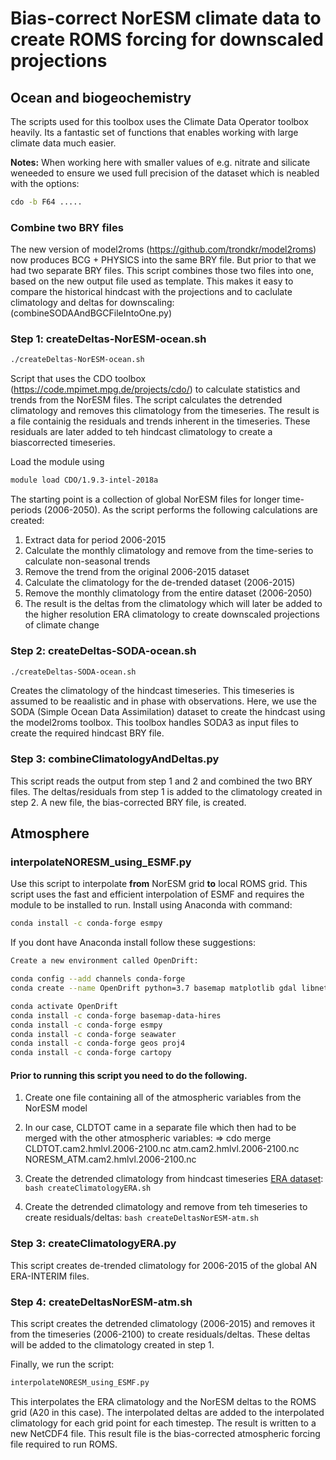 # Bias-correct NorESM climate data to create ROMS forcing for downscaled projections

## Ocean and biogeochemistry
The scripts used for this toolbox uses the Climate Data Operator toolbox heavily. Its a fantastic set of functions that enables working with large climate data much easier.

<b>Notes:</b>
When working here with smaller values of e.g. nitrate and silicate weneeded to ensure we used full precision of the dataset which is neabled with the options:
```bash 
cdo -b F64 .....
```

### Combine two BRY files
The new version of model2roms (https://github.com/trondkr/model2roms) now produces BCG + PHYSICS into the same BRY file. But prior to that we had two separate BRY files. This script combines those two files into one, based on the new output file used as template. This makes it easy to compare the historical hindcast with the projections and to caclulate climatology and deltas for downscaling: (combineSODAAndBGCFileIntoOne.py)

### Step 1: createDeltas-NorESM-ocean.sh
```bash 
./createDeltas-NorESM-ocean.sh
```
Script that uses the CDO toolbox (https://code.mpimet.mpg.de/projects/cdo/) to calculate statistics and trends from the NorESM files. The script calculates the detrended climatology and removes this climatology from the timeseries. The result is a file containig the residuals and trends inherent in the timeseries. These residuals are later added to teh hindcast climatology to create a biascorrected timeseries.

Load the module using 
```bash 
module load CDO/1.9.3-intel-2018a
```

The starting point is a collection of global NorESM files for longer time-periods (2006-2050). As the script performs the following calculations are created:
1. Extract data for period 2006-2015
2. Calculate the monthly climatology and remove from the time-series to calculate non-seasonal trends
3. Remove the trend from the original 2006-2015 dataset
4. Calculate the climatology for the de-trended dataset (2006-2015)
5. Remove the monthly climatology from the entire dataset (2006-2050)
6. The result is the deltas from the climatology which will later be added to the higher resolution ERA climatology to create downscaled projections of climate change

### Step 2: createDeltas-SODA-ocean.sh
```bash 
./createDeltas-SODA-ocean.sh
```
Creates the climatology of the hindcast timeseries. This timeseries is assumed to be reaalistic and in phase with observations. Here, we use the SODA (Simple Ocean Data Assimilation) dataset to create the hindcast using the model2roms toolbox. This toolbox handles SODA3 as input files to create the required hindcast BRY file.

### Step 3: combineClimatologyAndDeltas.py
This script reads the output from step 1 and 2 and combined the two BRY files. The deltas/residuals from step 1 is added to the climatology created in step 2. A new file, the bias-corrected BRY file, is created.

## Atmosphere
### interpolateNORESM_using_ESMF.py
Use this script to interpolate **from** NorESM grid **to** local ROMS grid. This script uses the fast and efficient interpolation of ESMF and requires the module to be installed to run. Install using Anaconda with command: 
```bash
conda install -c conda-forge esmpy
```

If you dont have Anaconda install follow these suggestions:

```bash
Create a new environment called OpenDrift:

conda config --add channels conda-forge
conda create --name OpenDrift python=3.7 basemap matplotlib gdal libnetcdf netCDF4 numpy scipy seaborn xarray

conda activate OpenDrift
conda install -c conda-forge basemap-data-hires
conda install -c conda-forge esmpy
conda install -c conda-forge seawater
conda install -c conda-forge geos proj4
conda install -c conda-forge cartopy
```

#### Prior to running this script you need to do the following.

 1. Create one file containing all of the atmospheric variables from the NorESM model
 2. In our case, CLDTOT came in a separate file which then had to be merged with the other atmospheric variables:
    => cdo merge CLDTOT.cam2.hmlvl.2006-2100.nc atm.cam2.hmlvl.2006-2100.nc NORESM_ATM.cam2.hmlvl.2006-2100.nc

 3. Create the detrended climatology from hindcast timeseries [ERA dataset](https://www.ecmwf.int/en/forecasts/datasets/reanalysis-datasets/era-interim):
 ```bash createClimatologyERA.sh```
 
 4. Create the detrended climatology and remove from teh timeseries to create residuals/deltas:
 ```bash createDeltasNorESM-atm.sh```
    
### Step 3: createClimatologyERA.py
This script creates de-trended climatology for 2006-2015 of the global AN ERA-INTERIM files. 

### Step 4: createDeltasNorESM-atm.sh
This script creates the detrended climatology (2006-2015) and removes it from the timeseries (2006-2100) to create residuals/deltas. These deltas will be added to the climatology created in step 1.  

Finally, we run the script: 
```bash
interpolateNORESM_using_ESMF.py
```
This interpolates the ERA climatology and the NorESM deltas to the ROMS grid (A20 in this case). The interpolated deltas are added to the interpolated climatology for each grid point for each timestep. The result is written to a new NetCDF4 file. This result file is the bias-corrected atmospheric forcing file required to run ROMS.
